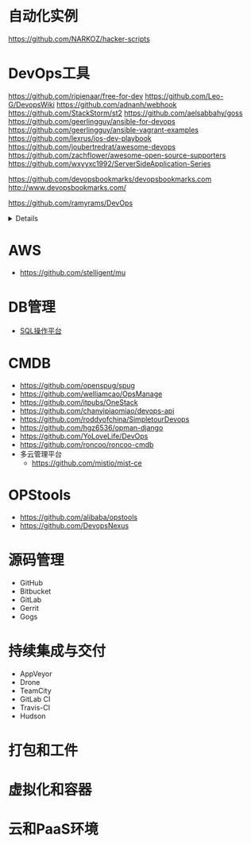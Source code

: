 # 自动化实例
https://github.com/NARKOZ/hacker-scripts

# DevOps工具
https://github.com/ripienaar/free-for-dev
https://github.com/Leo-G/DevopsWiki
https://github.com/adnanh/webhook
https://github.com/StackStorm/st2
https://github.com/aelsabbahy/goss
https://github.com/geerlingguy/ansible-for-devops
https://github.com/geerlingguy/ansible-vagrant-examples
https://github.com/lexrus/ios-dev-playbook
https://github.com/joubertredrat/awesome-devops
https://github.com/zachflower/awesome-open-source-supporters
https://github.com/wxyyxc1992/ServerSideApplication-Series

https://github.com/devopsbookmarks/devopsbookmarks.com
http://www.devopsbookmarks.com/

https://github.com/ramyrams/DevOps
<details>

xxx
</details>

# AWS
- https://github.com/stelligent/mu

# DB管理
- [SQL操作平台](https://github.com/jly8866/archer)

# CMDB
- https://github.com/openspug/spug
- https://github.com/welliamcao/OpsManage
- https://github.com/itpubs/OneStack
- https://github.com/chanyipiaomiao/devops-api
- https://github.com/roddyofchina/SimpletourDevops
- https://github.com/hgz6536/opman-django
- https://github.com/YoLoveLife/DevOps
- https://github.com/roncoo/roncoo-cmdb
- 多云管理平台
  - https://github.com/mistio/mist-ce
# OPStools
- https://github.com/alibaba/opstools
- https://github.com/DevopsNexus

# 源码管理
- GitHub
- Bitbucket
- GitLab
- Gerrit
- Gogs
# 持续集成与交付
- AppVeyor
- Drone
- TeamCity
- GitLab CI
- Travis-CI
- Hudson
# 打包和工件
# 虚拟化和容器
# 云和PaaS环境
